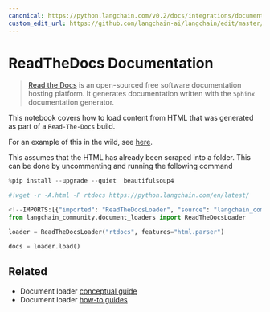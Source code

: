 ```yaml
---
canonical: https://python.langchain.com/v0.2/docs/integrations/document_loaders/readthedocs_documentation/
custom_edit_url: https://github.com/langchain-ai/langchain/edit/master/docs/docs/integrations/document_loaders/readthedocs_documentation.ipynb
---
```


# ReadTheDocs Documentation

>[Read the Docs](https://readthedocs.org/) is an open-sourced free software documentation hosting platform. It generates documentation written with the `Sphinx` documentation generator.

This notebook covers how to load content from HTML that was generated as part of a `Read-The-Docs` build.

For an example of this in the wild, see [here](https://github.com/langchain-ai/chat-langchain).

This assumes that the HTML has already been scraped into a folder. This can be done by uncommenting and running the following command


```python
%pip install --upgrade --quiet  beautifulsoup4
```


```python
#!wget -r -A.html -P rtdocs https://python.langchain.com/en/latest/
```


```python
<!--IMPORTS:[{"imported": "ReadTheDocsLoader", "source": "langchain_community.document_loaders", "docs": "https://api.python.langchain.com/en/latest/document_loaders/langchain_community.document_loaders.readthedocs.ReadTheDocsLoader.html", "title": "ReadTheDocs Documentation"}]-->
from langchain_community.document_loaders import ReadTheDocsLoader
```


```python
loader = ReadTheDocsLoader("rtdocs", features="html.parser")
```


```python
docs = loader.load()
```


## Related

- Document loader [conceptual guide](/docs/concepts/#document-loaders)
- Document loader [how-to guides](/docs/how_to/#document-loaders)